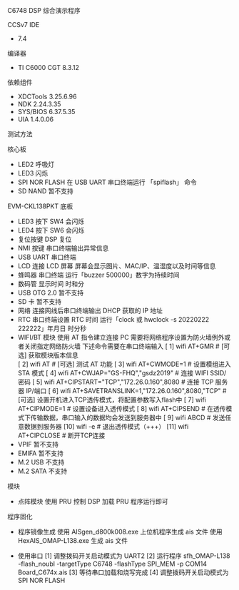 C6748 DSP 综合演示程序

CCSv7 IDE
- 7.4

编译器
- TI C6000 CGT 8.3.12

依赖组件
- XDCTools 3.25.6.96
- NDK 2.24.3.35
- SYS/BIOS 6.37.5.35
- UIA 1.4.0.06

测试方法

核心板
- LED2             呼吸灯
- LED3             闪烁
- SPI NOR FLASH    在 USB UART 串口终端运行 「spiflash」 命令
- SD NAND          暂不支持

EVM-CKL138PKT 底板
- LED3             按下 SW4 会闪烁
- LED4             按下 SW6 会闪烁
- 复位按键         DSP 复位
- NMI 按键         串口终端输出异常信息
- USB UART         串口终端
- LCD 连接         LCD 屏幕 屏幕会显示图片、MAC/IP、温湿度以及时间等信息
- 蜂鸣器           串口终端 运行「buzzer 500000」数字为持续时间
- 数码管           显示时间 时和分
- USB OTG 2.0      暂不支持
- SD 卡            暂不支持
- 网络             连接网线后串口终端输出 DHCP 获取的 IP 地址
- RTC              串口终端设置 RTC 时间 运行「clock 或 hwclock -s 20220222 222222」年月日 时分秒
- WIFI/BT 模块     使用 AT 指令建立连接 PC 需要将网络程序设置为防火墙例外或者关闭指定网络防火墙
                   下述命令需要在串口终端输入
                   [ 1] wifi AT+GMR                                       # [可选] 获取模块版本信息				 
                   [ 2] wifi AT                                           # [可选] 测试 AT 功能
                   [ 3] wifi AT+CWMODE=1                                  # 设置模组进入 STA 模式
                   [ 4] wifi AT+CWJAP="GS-FHQ","gsdz2019"                 # 连接 WIFI SSID/密码
                   [ 5] wifi AT+CIPSTART="TCP","172.26.0.160",8080        # 连接 TCP 服务器 IP/端口
                   [ 6] wifi AT+SAVETRANSLINK=1,"172.26.0.160",8080,"TCP" # [可选] 设置开机进入TCP透传模式，将配置参数写入flash中
                   [ 7] wifi AT+CIPMODE=1                                 # 设置设备进入透传模式
                   [ 8] wifi AT+CIPSEND                                   # 在透传模式下传输数据，串口输入的数据均会发送到服务器中
                   [ 9] wifi ABCD                                         # 发送任意数据到服务器
                   [10] wifi -e                                           # 退出透传模式（+++）
                   [11] wifi AT+CIPCLOSE                                  # 断开TCP连接
- VPIF             暂不支持
- EMIFA            暂不支持
- M.2 USB          不支持
- M.2 SATA         不支持

模块

- 点阵模块         使用 PRU 控制 DSP 加载 PRU 程序运行即可 

程序固化
- 程序镜像生成     使用 AISgen_d800k008.exe 上位机程序生成 ais 文件
                   使用 HexAIS_OMAP-L138.exe 生成 ais 文件

- 使用串口         [1] 调整拨码开关启动模式为 UART2
                   [2] 运行程序 sfh_OMAP-L138 -flash_noubl -targetType C6748 -flashType SPI_MEM -p COM14 Board_C674x.ais
			       [3] 等待串口加载和烧写完成
			       [4] 调整拨码开关启动模式为 SPI NOR FLASH